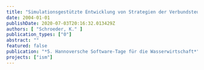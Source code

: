 ```yaml
---
title: "Simulationsgestützte Entwicklung von Strategien der Verbundsteuerung am Beispiel des Berliner Entwässerungssystems"
date: 2004-01-01
publishDate: 2020-07-03T20:16:32.013429Z
authors: [ "Schroeder, K." ]
publication_types: ["0"]
abstract: ""
featured: false
publication: "*5. Hannoversche Software-Tage für die Wasserwirtschaft*"
projects: ["ism"]
---
```


